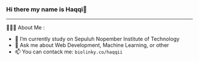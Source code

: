 ### Hi there my name is Haqqi👋

---

👨🏻‍💻  About Me :

- 🔭 I’m currently study on Sepuluh Nopember Institute of Technology
- 💬 Ask me about Web Development, Machine Learning, or other
- 📫 You can contack me: `biolinky.co/haqqii`
<!-- - 🌱 I’m currently learning ... -->
<!-- - 👯 I’m looking to collaborate on ...
- 🤔 I’m looking for help with ...
- 😄 Pronouns: ...
- ⚡ Fun fact: ... -->


